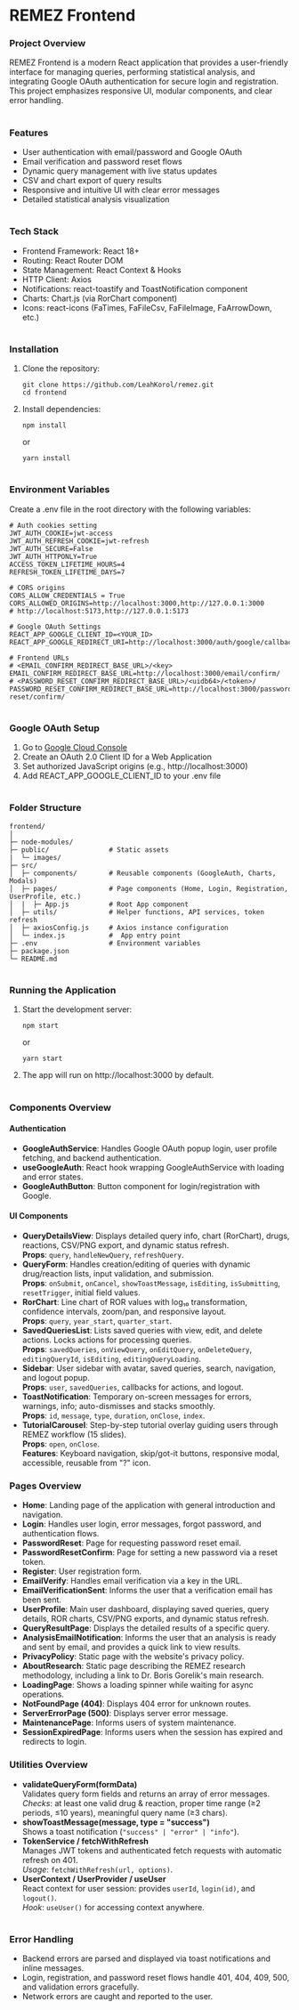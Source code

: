 # REMEZ Frontend

### Project Overview
REMEZ Frontend is a modern React application that provides a user-friendly interface for managing queries, performing statistical analysis, and integrating Google OAuth authentication for secure login and registration. This project emphasizes responsive UI, modular components, and clear error handling.

#

### Features
* User authentication with email/password and Google OAuth
* Email verification and password reset flows
* Dynamic query management with live status updates
* CSV and chart export of query results
* Responsive and intuitive UI with clear error messages
* Detailed statistical analysis visualization

#

### Tech Stack
* Frontend Framework: React 18+
* Routing: React Router DOM
* State Management: React Context & Hooks
* HTTP Client: Axios
* Notifications: react-toastify and ToastNotification component
* Charts: Chart.js (via RorChart component)
* Icons: react-icons (FaTimes, FaFileCsv, FaFileImage, FaArrowDown, etc.)

#

### Installation
1. Clone the repository:
   ```
   git clone https://github.com/LeahKorol/remez.git
   cd frontend
   ```
2. Install dependencies:
   ```
   npm install
   ```
   or
   ```
   yarn install
   ```
#

### Environment Variables
Create a .env file in the root directory with the following variables:
```
# Auth cookies setting
JWT_AUTH_COOKIE=jwt-access
JWT_AUTH_REFRESH_COOKIE=jwt-refresh
JWT_AUTH_SECURE=False
JWT_AUTH_HTTPONLY=True
ACCESS_TOKEN_LIFETIME_HOURS=4
REFRESH_TOKEN_LIFETIME_DAYS=7 

# CORS origins
CORS_ALLOW_CREDENTIALS = True
CORS_ALLOWED_ORIGINS=http://localhost:3000,http://127.0.0.1:3000
# http://localhost:5173,http://127.0.0.1:5173

# Google OAuth Settings 
REACT_APP_GOOGLE_CLIENT_ID=<YOUR_ID>
REACT_APP_GOOGLE_REDIRECT_URI=http://localhost:3000/auth/google/callback,http://127.0.0.1:3000/auth/google/callback

# Frontend URLs
# <EMAIL_CONFIRM_REDIRECT_BASE_URL>/<key>
EMAIL_CONFIRM_REDIRECT_BASE_URL=http://localhost:3000/email/confirm/
# <PASSWORD_RESET_CONFIRM_REDIRECT_BASE_URL>/<uidb64>/<token>/
PASSWORD_RESET_CONFIRM_REDIRECT_BASE_URL=http://localhost:3000/password-reset/confirm/
```

#

### Google OAuth Setup
1. Go to [Google Cloud Console](https://console.cloud.google.com/apis/credentials)
2. Create an OAuth 2.0 Client ID for a Web Application
3. Set authorized JavaScript origins (e.g., http://localhost:3000)
4. Add REACT_APP_GOOGLE_CLIENT_ID to your .env file

#

### Folder Structure
```
frontend/
│
├─ node-modules/
├─ public/               # Static assets
|  └─ images/ 
├─ src/
│  ├─ components/        # Reusable components (GoogleAuth, Charts, Modals)
│  ├─ pages/             # Page components (Home, Login, Registration, UserProfile, etc.)
│  |  ├─ App.js          # Root App component
│  ├─ utils/             # Helper functions, API services, token refresh
│  ├─ axiosConfig.js     # Axios instance configuration
│  └─ index.js           #  App entry point
├─ .env                  # Environment variables
├─ package.json
└─ README.md
```

#

### Running the Application
1. Start the development server:
   ```
   npm start
   ```
   or
   ```
   yarn start
   ```
2. The app will run on http://localhost:3000 by default.

#

### Components Overview

#### Authentication
- **GoogleAuthService**: Handles Google OAuth popup login, user profile fetching, and backend authentication.
- **useGoogleAuth**: React hook wrapping GoogleAuthService with loading and error states.
- **GoogleAuthButton**: Button component for login/registration with Google.

#### UI Components
- **QueryDetailsView**: Displays detailed query info, chart (RorChart), drugs, reactions, CSV/PNG export, and dynamic status refresh.  
  **Props**: `query`, `handleNewQuery`, `refreshQuery`.
- **QueryForm**: Handles creation/editing of queries with dynamic drug/reaction lists, input validation, and submission.  
  **Props**: `onSubmit`, `onCancel`, `showToastMessage`, `isEditing`, `isSubmitting`, `resetTrigger`, initial field values.
- **RorChart**: Line chart of ROR values with log₁₀ transformation, confidence intervals, zoom/pan, and responsive layout.  
  **Props**: `query`, `year_start`, `quarter_start`.
- **SavedQueriesList**: Lists saved queries with view, edit, and delete actions. Locks actions for processing queries.  
  **Props**: `savedQueries`, `onViewQuery`, `onEditQuery`, `onDeleteQuery`, `editingQueryId`, `isEditing`, `editingQueryLoading`.
- **Sidebar**: User sidebar with avatar, saved queries, search, navigation, and logout popup.  
  **Props**: `user`, `savedQueries`, callbacks for actions, and logout.
- **ToastNotification**: Temporary on-screen messages for errors, warnings, info; auto-dismisses and stacks smoothly.  
  **Props**: `id`, `message`, `type`, `duration`, `onClose`, `index`.
- **TutorialCarousel**: Step-by-step tutorial overlay guiding users through REMEZ workflow (15 slides).  
  **Props**: `open`, `onClose`.  
  **Features**: Keyboard navigation, skip/got-it buttons, responsive modal, accessible, reusable from "?" icon.

### Pages Overview

- **Home**: Landing page of the application with general introduction and navigation.  
- **Login**: Handles user login, error messages, forgot password, and authentication flows.  
- **PasswordReset**: Page for requesting password reset email.  
- **PasswordResetConfirm**: Page for setting a new password via a reset token.  
- **Register**: User registration form.  
- **EmailVerify**: Handles email verification via a key in the URL.  
- **EmailVerificationSent**: Informs the user that a verification email has been sent.  
- **UserProfile**: Main user dashboard, displaying saved queries, query details, ROR charts, CSV/PNG exports, and dynamic status refresh.  
- **QueryResultPage**: Displays the detailed results of a specific query.  
- **AnalysisEmailNotification**: Informs the user that an analysis is ready and sent by email, and provides a quick link to view results.  
- **PrivacyPolicy**: Static page with the website's privacy policy.  
- **AboutResearch**: Static page describing the REMEZ research methodology, including a link to Dr. Boris Gorelik's main research.  
- **LoadingPage**: Shows a loading spinner while waiting for async operations.  
- **NotFoundPage (404)**: Displays 404 error for unknown routes.  
- **ServerErrorPage (500)**: Displays server error message.  
- **MaintenancePage**: Informs users of system maintenance.  
- **SessionExpiredPage**: Informs users when the session has expired and redirects to login.  

### Utilities Overview
- **validateQueryForm(formData)**  
  Validates query form fields and returns an array of error messages.  
  *Checks*: at least one valid drug & reaction, proper time range (≥2 periods, ≤10 years), meaningful query name (≥3 chars).
- **showToastMessage(message, type = "success")**  
  Shows a toast notification (`"success" | "error" | "info"`).
- **TokenService / fetchWithRefresh**  
  Manages JWT tokens and authenticated fetch requests with automatic refresh on 401.  
  *Usage*: `fetchWithRefresh(url, options)`.
- **UserContext / UserProvider / useUser**  
  React context for user session: provides `userId`, `login(id)`, and `logout()`.  
  *Hook*: `useUser()` for accessing context anywhere.

#

### Error Handling
* Backend errors are parsed and displayed via toast notifications and inline messages.
* Login, registration, and password reset flows handle 401, 404, 409, 500, and validation errors gracefully.
* Network errors are caught and reported to the user.
